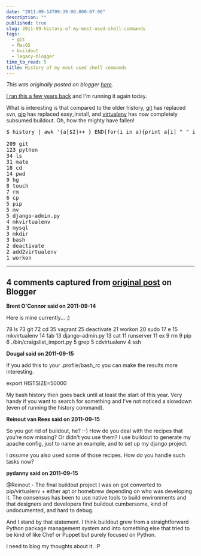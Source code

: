 ```yaml
---
date: "2011-09-14T09:39:00.000-07:00"
description: ""
published: true
slug: 2011-09-history-of-my-most-used-shell-commands
tags:
  - git
  - MacOS
  - buildout
  - legacy-blogger
time_to_read: 5
title: History of my most used shell commands
---
```


_This was originally posted on blogger [here](https://pydanny.blogspot.com/2011/09/history-of-my-most-used-shell-commands.html)_.

[I ran this a few years back](https://pydanny.blogspot.com/2008/04/history-of-my-most-used-shell-commands.html)&nbsp;and I'm running it again today.

What is interesting is that compared to the older history, [git](https://git-scm.org/) has replaced svn, [pip](https://pypi.python.org/pypi/pip) has replaced easy_install, and [virtualenv](https://pypi.python.org/pypi/virtualenv) has now completely subsumed buildout. Oh, how the mighty have fallen!
<pre class="prettyprint">$ history | awk '{a[$2]++ } END{for(i in a){print a[i] " " i}}'|sort -rn |head -n 20

209 git
123 python
34 ls
31 mate
18 cd
14 pwd
9 hg
8 touch
7 rm
6 cp
5 pip
5 mv
5 django-admin.py
4 mkvirtualenv
3 mysql
3 mkdir
3 bash
2 deactivate
2 add2virtualenv
1 workon</pre>

---

## 4 comments captured from [original post](https://pydanny.blogspot.com/2011/09/history-of-my-most-used-shell-commands.html) on Blogger

**Brent O'Connor said on 2011-09-14**

Here is mine currently... :)

78 ls
73 git
72 cd
35 vagrant
25 deactivate
21 workon
20 sudo
17 e
15 mkvirtualenv
14 fab
13 django-admin.py
13 cat
11 runserver
11 ex
9 rm
9 pip
6 ./bin/craigslist_import.py
5 grep
5 cdvirtualenv
4 ssh

**Dougal said on 2011-09-15**

If you add this to your .profile/bash_rc you can make the results more interesting.

export HISTSIZE=50000

My bash history then goes back until at least the start of this year. Very handy if you want to search for something and I've not noticed a slowdown (even of running the history command).

**Reinout van Rees said on 2011-09-15**

So you got rid of buildout, he? :-) How do you deal with the recipes that you're now missing? Or didn't you use them? I use buildout to generate my apache config, just to name an example, and to set up my django project.

I <i>assume</i> you also used some of those recipes. How do you handle such tasks now?

**pydanny said on 2011-09-15**

@Reinout - The final buildout project I was on got converted to pip/virtualenv + either apt or homebrew depending on who was developing it. The consensus has been to use native tools to build environments and that designers and developers find buildout cumbersome, kind of undocumented, and hard to debug. 

And I stand by that statement. I think buildout grew from a straightforward Python package management system and into something else that tried to be kind of like Chef or Puppet but purely focused on Python. 

I need to blog my thoughts about it. :P

